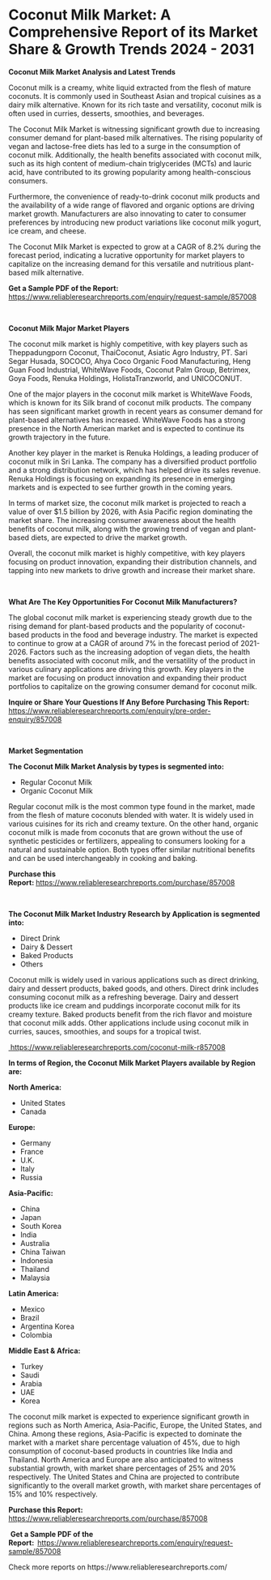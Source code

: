 <p><h1>Coconut Milk Market: A Comprehensive Report of its Market Share & Growth Trends 2024 - 2031</h1></p><p><strong>Coconut Milk Market Analysis and Latest Trends</strong></p>
<p><p>Coconut milk is a creamy, white liquid extracted from the flesh of mature coconuts. It is commonly used in Southeast Asian and tropical cuisines as a dairy milk alternative. Known for its rich taste and versatility, coconut milk is often used in curries, desserts, smoothies, and beverages.</p><p>The Coconut Milk Market is witnessing significant growth due to increasing consumer demand for plant-based milk alternatives. The rising popularity of vegan and lactose-free diets has led to a surge in the consumption of coconut milk. Additionally, the health benefits associated with coconut milk, such as its high content of medium-chain triglycerides (MCTs) and lauric acid, have contributed to its growing popularity among health-conscious consumers.</p><p>Furthermore, the convenience of ready-to-drink coconut milk products and the availability of a wide range of flavored and organic options are driving market growth. Manufacturers are also innovating to cater to consumer preferences by introducing new product variations like coconut milk yogurt, ice cream, and cheese.</p><p>The Coconut Milk Market is expected to grow at a CAGR of 8.2% during the forecast period, indicating a lucrative opportunity for market players to capitalize on the increasing demand for this versatile and nutritious plant-based milk alternative.</p></p>
<p><strong>Get a Sample PDF of the Report:&nbsp;</strong> <a href="https://www.reliableresearchreports.com/enquiry/request-sample/857008">https://www.reliableresearchreports.com/enquiry/request-sample/857008</a></p>
<p>&nbsp;</p>
<p><strong>Coconut Milk Major Market Players</strong></p>
<p><p>The coconut milk market is highly competitive, with key players such as Theppadungporn Coconut, ThaiCoconut, Asiatic Agro Industry, PT. Sari Segar Husada, SOCOCO, Ahya Coco Organic Food Manufacturing, Heng Guan Food Industrial, WhiteWave Foods, Coconut Palm Group, Betrimex, Goya Foods, Renuka Holdings, HolistaTranzworld, and UNICOCONUT.</p><p>One of the major players in the coconut milk market is WhiteWave Foods, which is known for its Silk brand of coconut milk products. The company has seen significant market growth in recent years as consumer demand for plant-based alternatives has increased. WhiteWave Foods has a strong presence in the North American market and is expected to continue its growth trajectory in the future.</p><p>Another key player in the market is Renuka Holdings, a leading producer of coconut milk in Sri Lanka. The company has a diversified product portfolio and a strong distribution network, which has helped drive its sales revenue. Renuka Holdings is focusing on expanding its presence in emerging markets and is expected to see further growth in the coming years.</p><p>In terms of market size, the coconut milk market is projected to reach a value of over $1.5 billion by 2026, with Asia Pacific region dominating the market share. The increasing consumer awareness about the health benefits of coconut milk, along with the growing trend of vegan and plant-based diets, are expected to drive the market growth.</p><p>Overall, the coconut milk market is highly competitive, with key players focusing on product innovation, expanding their distribution channels, and tapping into new markets to drive growth and increase their market share.</p></p>
<p>&nbsp;</p>
<p><strong>What Are The Key Opportunities For Coconut Milk Manufacturers?</strong></p>
<p><p>The global coconut milk market is experiencing steady growth due to the rising demand for plant-based products and the popularity of coconut-based products in the food and beverage industry. The market is expected to continue to grow at a CAGR of around 7% in the forecast period of 2021-2026. Factors such as the increasing adoption of vegan diets, the health benefits associated with coconut milk, and the versatility of the product in various culinary applications are driving this growth. Key players in the market are focusing on product innovation and expanding their product portfolios to capitalize on the growing consumer demand for coconut milk.</p></p>
<p><strong>Inquire or Share Your Questions If Any Before Purchasing This Report:</strong> <a href="https://www.reliableresearchreports.com/enquiry/pre-order-enquiry/857008">https://www.reliableresearchreports.com/enquiry/pre-order-enquiry/857008</a></p>
<p>&nbsp;</p>
<p><strong>Market Segmentation</strong></p>
<p><strong>The Coconut Milk Market Analysis by types is segmented into:</strong></p>
<p><ul><li>Regular Coconut Milk</li><li>Organic Coconut Milk</li></ul></p>
<p><p>Regular coconut milk is the most common type found in the market, made from the flesh of mature coconuts blended with water. It is widely used in various cuisines for its rich and creamy texture. On the other hand, organic coconut milk is made from coconuts that are grown without the use of synthetic pesticides or fertilizers, appealing to consumers looking for a natural and sustainable option. Both types offer similar nutritional benefits and can be used interchangeably in cooking and baking.</p></p>
<p><strong>Purchase this Report:&nbsp;</strong><a href="https://www.reliableresearchreports.com/purchase/857008">https://www.reliableresearchreports.com/purchase/857008</a></p>
<p>&nbsp;</p>
<p><strong>The Coconut Milk Market Industry Research by Application is segmented into:</strong></p>
<p><ul><li>Direct Drink</li><li>Dairy & Dessert</li><li>Baked Products</li><li>Others</li></ul></p>
<p><p>Coconut milk is widely used in various applications such as direct drinking, dairy and dessert products, baked goods, and others. Direct drink includes consuming coconut milk as a refreshing beverage. Dairy and dessert products like ice cream and puddings incorporate coconut milk for its creamy texture. Baked products benefit from the rich flavor and moisture that coconut milk adds. Other applications include using coconut milk in curries, sauces, smoothies, and soups for a tropical twist.</p></p>
<p><a href="https://www.reliableresearchreports.com/coconut-milk-r857008">&nbsp;https://www.reliableresearchreports.com/coconut-milk-r857008</a></p>
<p><strong>In terms of Region, the Coconut Milk Market Players available by Region are:</strong></p>
<p>
    <p> <strong> North America: </strong>
        <ul>
            <li>United States</li>
            <li>Canada</li>
        </ul>
        </p> 
    <p> <strong> Europe: </strong>
        <ul>
            <li>Germany</li>
            <li>France</li>
            <li>U.K.</li>
            <li>Italy</li>
            <li>Russia</li>
        </ul>
        </p> 
    <p> <strong> Asia-Pacific: </strong>
        <ul>
            <li>China</li>
            <li>Japan</li>
            <li>South Korea</li>
            <li>India</li>
            <li>Australia</li>
            <li>China Taiwan</li>
            <li>Indonesia</li>
            <li>Thailand</li>
            <li>Malaysia</li>
        </ul>
        </p> 
    <p> <strong> Latin America: </strong>
        <ul>
            <li>Mexico</li>
            <li>Brazil</li>
            <li>Argentina Korea</li>
            <li>Colombia</li>
        </ul>
        </p> 
    <p> <strong> Middle East & Africa: </strong>
        <ul>
            <li>Turkey</li>
            <li>Saudi</li>
            <li>Arabia</li>
            <li>UAE</li>
            <li>Korea</li>
        </ul>
    </p>
    </p>
<p><p>The coconut milk market is expected to experience significant growth in regions such as North America, Asia-Pacific, Europe, the United States, and China. Among these regions, Asia-Pacific is expected to dominate the market with a market share percentage valuation of 45%, due to high consumption of coconut-based products in countries like India and Thailand. North America and Europe are also anticipated to witness substantial growth, with market share percentages of 25% and 20% respectively. The United States and China are projected to contribute significantly to the overall market growth, with market share percentages of 15% and 10% respectively.</p></p>
<p><strong>Purchase this Report: </strong><a href="https://www.reliableresearchreports.com/purchase/857008">https://www.reliableresearchreports.com/purchase/857008</a></p>
<p>&nbsp;<strong>Get a Sample PDF of the Report:&nbsp;&nbsp;</strong><a href="https://www.reliableresearchreports.com/enquiry/request-sample/857008">https://www.reliableresearchreports.com/enquiry/request-sample/857008</a></p>
<p><strong></strong></p>
<p>Check more reports on https://www.reliableresearchreports.com/</p>